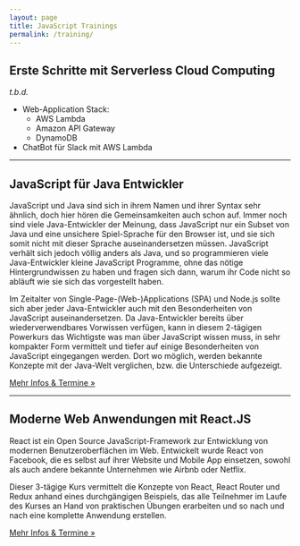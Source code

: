 ```yaml
---
layout: page
title: JavaScript Trainings
permalink: /training/
---
```


## Erste Schritte mit Serverless Cloud Computing

_t.b.d._

- Web-Application Stack:
  - AWS Lambda
  - Amazon API Gateway
  - DynamoDB
- ChatBot für Slack mit AWS Lambda

---

## JavaScript für Java Entwickler

JavaScript und Java sind sich in ihrem Namen und ihrer Syntax sehr ähnlich, doch hier hören die Gemeinsamkeiten auch schon auf. Immer noch sind viele Java-Entwickler der Meinung, dass JavaScript nur ein Subset von Java und eine unsichere Spiel-Sprache für den Browser ist, und sie sich somit nicht mit dieser Sprache auseinandersetzen müssen. JavaScript verhält sich jedoch völlig anders als Java, und so programmieren viele Java-Entwickler kleine JavaScript Programme, ohne das nötige Hintergrundwissen zu haben und fragen sich dann, warum ihr Code nicht so abläuft wie sie sich das vorgestellt haben.

Im Zeitalter von Single-Page-(Web-)Applications (SPA) und Node.js sollte sich aber jeder Java-Entwickler auch mit den Besonderheiten von JavaScript auseinandersetzen. Da Java-Entwickler bereits über wiederverwendbares Vorwissen verfügen, kann in diesem 2-tägigen Powerkurs das Wichtigste was man über JavaScript wissen muss, in sehr kompakter Form vermittelt und tiefer auf einige Besonderheiten von JavaScript eingegangen werden. Dort wo möglich, werden bekannte Konzepte mit der Java-Welt verglichen, bzw. die Unterschiede aufgezeigt.

[Mehr Infos & Termine &raquo;](http://gedoplan-it-training.de/java-grundkurse/javascript-fuer-java-entwickler/)

---

## Moderne Web Anwendungen mit React.JS

React ist ein Open Source JavaScript-Framework zur Entwicklung von modernen Benutzeroberflächen im Web. Entwickelt wurde React von Facebook, die es selbst auf ihrer Website und Mobile App einsetzen, sowohl als auch andere bekannte Unternehmen wie Airbnb oder Netflix.

Dieser 3-tägige Kurs vermittelt die Konzepte von React, React Router und Redux anhand eines durchgängigen Beispiels, das alle Teilnehmer im Laufe des Kurses an Hand von praktischen Übungen erarbeiten und so nach und nach eine komplette Anwendung erstellen.

[Mehr Infos & Termine &raquo;](http://gedoplan-it-training.de/java-grundkurse/modernewebanwendungenmit-reactjs/)
